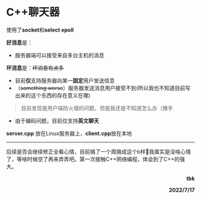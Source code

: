# C++聊天器

使用了**socket**和**select epoll**  

**好消息**是：
- 服务器端可以接受来自多台主机的消息

**坏消息**是：~~坏消息有点多~~
- 目前**仅**支持服务器向某一**固定**用户发送信息
- （~~something worse~~）服务器发送消息用户接受不到(所以我也不知道目前写出来的这个东西的存在意义在哪)
>目前发现是用户端防火墙的问题，但是我还是不知道怎么办（摊手
- 由于编码问题，目前仅支持**英文聊天**

**server.cpp** 放在Linux服务器上，**client.cpp**放在本地

---
后续是否会继续修正全看心情，目前搞了一个周搞成这个b样:shit:我属实是没啥心情了，等啥时候空了再来弄弄吧。第一次接触C++网络编程，体会到了C++的强大。

**<p align="right">tbk</p>**
**<p align="right">2022/7/17</p>**